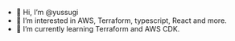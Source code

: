 - 👋 Hi, I’m @yussugi
- 👀 I’m interested in AWS, Terraform, typescript, React and more.
- 🌱 I’m currently learning Terraform and AWS CDK.

<!---
yussugi/yussugi is a ✨ special ✨ repository because its `README.md` (this file) appears on your GitHub profile.
You can click the Preview link to take a look at your changes.
--->
